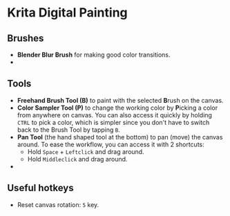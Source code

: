 # Krita Digital Painting
## Brushes
* **Blender Blur Brush** for making good color transitions.
* 

## Tools
* **Freehand Brush Tool (B)** to paint with the selected **B**rush on the canvas.
* **Color Sampler Tool (P)** to change the working color by **P**icking a color from anywhere on canvas. You can also access it quickly by holding `CTRL` to pick a color, which is simpler since you don't have to switch back to the Brush Tool by tapping `B`.
* **Pan Tool** (the hand shaped tool at the bottom) to pan (move) the canvas around. To ease the workflow, you can access it with 2 shortcuts:
  - Hold `Space` + `Leftclick` and drag around.
  - Hold `Middleclick` and drag around.
* 

## Useful hotkeys
* Reset canvas rotation: `5` key.